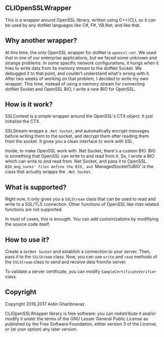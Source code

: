 CLIOpenSSLWrapper
-----------------
This is a wrapper around OpenSSL library, written using C++/CLI, so it can be used by any dotNet languages like C#, F#, VB.Net, and like that.

Why another wrapper?
--------------------
At this time, the only OpenSSL wrapper for dotNet is `openssl-net`. We used that in one of our enterprise applications, but we faced some unknown and strange problems. In some specific network configurations, it hungs when it tries to write data from its memory stream to the dotNet Socket. We debugged it to that point, and couldn't understand what's wrong with it. After two weeks of working on that problem, I decided to write my own wrapper. This time, instead of using a memory stream for connecting dotNet Socket and OpenSSL BIO, I write a new BIO for OpenSSL.

How is it work?
---------------
SSLContext is a simple wrapper around the OpenSSL's CTX object. It just initialize the CTX.

SSLStream wrapps a `.Net Socket`, and automatically encrypt messages before writing them to the socket, and decrypt them after reading them from the socket. It gives you a clean interface to work with SSL.

Inside, to make OpenSSL work with .Net Socket, there's a custom BIO. BIO is something that OpenSSL can write to and read from it. So, I wrote a BIO which can write to and read from .Net Socket, and pass it to OpenSSL. `BIO_mng_socks' files define the BIO, and `ManagedSocketToBIO' is the class that actually wrapps the `.Net Socket`.

What is supported?
------------------
Right now, it only gives you a `SSLStream` class that can be used to read and write to a SSL/TLS connection. Other functions of OpenSSL like `X509` related functions are not supported.

In must of cases, this is enougth. You can add customizations by modifiying the source code itself.

How to use it?
--------------
Create a `dotNet Socket` and establish a connection to your server. Then, pass it to the `SSLStream` class. Now, you can use `write` and `read` methods of the `SSLStream` class to send and receive data from/to server.

To validate a server certificate, you can modify `SampleCertificateVerifier` class.

Copyright
---------
Copyright 2016,2017 Aidin Gharibnavaz

CLIOpenSSLWrapper library is free software: you can redistribute it and/or modify it under the terms of the GNU Lesser General Public License as published by the Free Software Foundation, either version 3 of the License, or (at your option) any later version.
